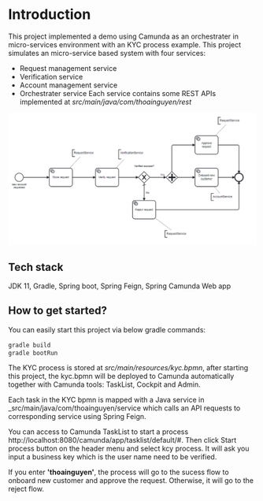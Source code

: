 # Introduction

This project implemented a demo using Camunda as an orchestrater in micro-services environment with an KYC process example. 
This project simulates an micro-service based system with four services: 
- Request management service
- Verification service
- Account management service
- Orchestrater service
Each service contains some REST APIs implemented at _src/main/java/com/thoainguyen/rest_

![img.png](img.png)


## Tech stack

JDK 11, Gradle, Spring boot, Spring Feign, Spring Camunda Web app

## How to get started?
You can easily start this project via below gradle commands:
```shell
gradle build
gradle bootRun
```
The KYC process is stored at _src/main/resources/kyc.bpmn_, after starting this project, the kyc.bpmn will be deployed to Camunda automatically together
with Camunda tools: TaskList, Cockpit and Admin. 

Each task in the KYC bpmn is mapped with a Java service in _src/main/java/com/thoainguyen/service which calls an API requests to corresponding service
using Spring Feign.

You can access to Camunda TaskList to start a process http://localhost:8080/camunda/app/tasklist/default/#. 
Then click Start process button on the header menu and select kcy process. 
It will ask you input a business key which is the user name need to be verified. 

If you enter **'thoainguyen'**, the process will go to the sucess flow to onboard new customer and approve the request.
Otherwise, it will go to the reject flow.